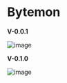 # Bytemon

**V-0.0.1**

![image](https://github.com/user-attachments/assets/12583302-e602-4e30-ae15-7ce01ed1e1db)

**V-0.1.0**

![image](https://github.com/user-attachments/assets/b8a749e2-2c6b-4896-9f20-485bf0f869be)
